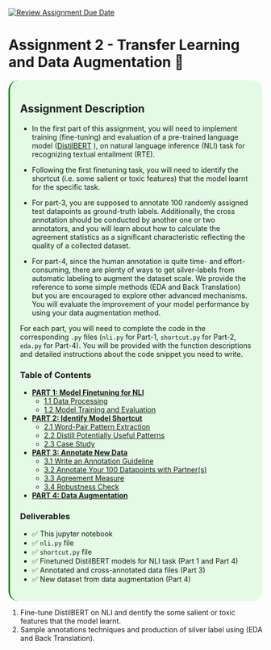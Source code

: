 [![Review Assignment Due Date](https://classroom.github.com/assets/deadline-readme-button-8d59dc4de5201274e310e4c54b9627a8934c3b88527886e3b421487c677d23eb.svg)](https://classroom.github.com/a/Qu0O8OUd)
#  Assignment 2 - Transfer Learning and Data Augmentation 💬

<div style="padding:15px 20px 20px 20px;border-left:3px solid green;background-color:#e4fae4;border-radius: 20px;">

## **Assignment Description**
- In the first part of this assignment, you will need to implement training (fine-tuning) and evaluation of a pre-trained language model ([DistilBERT](https://huggingface.co/docs/transformers/model_doc/distilbert) ), on natural language inference (NLI) task for recognizing textual entailment (RTE).

- Following the first finetuning task, you will need to identify the shortcut (i.e. some salient or toxic features) that the model learnt for the specific task. 

- For part-3, you are supposed to annotate 100 randomly assigned test datapoints as ground-truth labels. Additionally, the cross annotation should be conducted by another one or two annotators, and you will learn about how to calculate the agreement statistics as a significant characteristic reflecting the quality of a collected dataset.

- For part-4, since the human annotation is quite time- and effort-consuming, there are plenty of ways to get silver-labels from automatic labeling to augment the dataset scale. We provide the reference to some simple methods (EDA and Back Translation) but you are encouraged to explore other advanced mechanisms. You will evaluate the improvement of your model performance by using your data augmentation method.

For each part, you will need to complete the code in the corresponding `.py` files (`nli.py` for Part-1, `shortcut.py` for Part-2, `eda.py` for Part-4). You will be provided with the function descriptions and detailed instructions about the code snippet you need to write.


### Table of Contents
- **[PART 1: Model Finetuning for NLI](#1)**
    - [1.1 Data Processing](#11)
    - [1.2 Model Training and Evaluation](#12)
- **[PART 2: Identify Model Shortcut](#2)**
    - [2.1 Word-Pair Pattern Extraction](#21)
    - [2.2 Distill Potentially Useful Patterns](#22)
    - [2.3 Case Study](#23)
- **[PART 3: Annotate New Data](#3)**
    - [3.1 Write an Annotation Guideline](#31)
    - [3.2 Annotate Your 100 Datapoints with Partner(s)](#32)
    - [3.3 Agreement Measure](#33)
    - [3.4 Robustness Check](#34)
- **[PART 4: Data Augmentation](#4)**
    
### Deliverables

- ✅ This jupyter notebook
- ✅ `nli.py` file
- ✅ `shortcut.py` file
- ✅ Finetuned DistilBERT models for NLI task (Part 1 and Part 4)
- ✅ Annotated and cross-annotated data files (Part 3)
- ✅ New dataset from data augmentation (Part 4)

</div>

1. Fine-tune DistilBERT on NLI and dentify the some salient or toxic features that the model learnt.
2. Sample annotations techniques and production of silver label using (EDA and Back Translation).